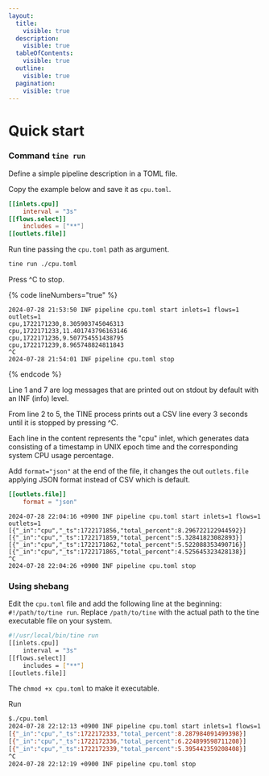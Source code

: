 ```yaml
---
layout:
  title:
    visible: true
  description:
    visible: true
  tableOfContents:
    visible: true
  outline:
    visible: true
  pagination:
    visible: true
---
```


# Quick start

### Command `tine run`

Define a simple pipeline description in a TOML file.

Copy the example below and save it as `cpu.toml`.

```toml
[[inlets.cpu]]
    interval = "3s"
[[flows.select]]
    includes = ["**"]
[[outlets.file]]
```

Run tine passing the `cpu.toml` path  as argument.

```bash
tine run ./cpu.toml
```

Press ^C to stop.

{% code lineNumbers="true" %}
```
2024-07-28 21:53:50 INF pipeline cpu.toml start inlets=1 flows=1 outlets=1
cpu,1722171230,8.305903745046313
cpu,1722171233,11.401743796163146
cpu,1722171236,9.507754551438795
cpu,1722171239,8.965748824811843
^C
2024-07-28 21:54:01 INF pipeline cpu.toml stop
```
{% endcode %}

Line 1 and 7 are log messages that are printed out on stdout by default with an INF (info) level.

From line 2 to 5, the TINE process prints out a CSV line every 3 seconds until it is stopped by pressing ^C.

Each line in the content represents the "cpu" inlet, which generates data consisting of a timestamp in UNIX epoch time and the corresponding system CPU usage percentage.

Add `format="json"` at the end of the file, it changes the out `outlets.file` applying JSON format instead of CSV which is default.

```toml
[[outlets.file]]
    format = "json"
```

```
2024-07-28 22:04:16 +0900 INF pipeline cpu.toml start inlets=1 flows=1 outlets=1
[{"_in":"cpu","_ts":1722171856,"total_percent":8.296722122944592}]
[{"_in":"cpu","_ts":1722171859,"total_percent":5.32841823082893}]
[{"_in":"cpu","_ts":1722171862,"total_percent":5.522088353490716}]
[{"_in":"cpu","_ts":1722171865,"total_percent":4.525645323428138}]
^C
2024-07-28 22:04:26 +0900 INF pipeline cpu.toml stop
```

### Using shebang

Edit the `cpu.toml` file and add the following line at the beginning: `#!/path/to/tine run`. Replace `/path/to/tine` with the actual path to the tine executable file on your system.

```bash
#!/usr/local/bin/tine run
[[inlets.cpu]]
    interval = "3s"
[[flows.select]]
    includes = ["**"]
[[outlets.file]]
```

The `chmod +x cpu.toml` to make it executable.

Run

```bash
$./cpu.toml
2024-07-28 22:12:13 +0900 INF pipeline cpu.toml start inlets=1 flows=1 outlets=1
[{"_in":"cpu","_ts":1722172333,"total_percent":8.287984091499398}]
[{"_in":"cpu","_ts":1722172336,"total_percent":6.224899598711208}]
[{"_in":"cpu","_ts":1722172339,"total_percent":5.395442359208408}]
^C
2024-07-28 22:12:19 +0900 INF pipeline cpu.toml stop
```

